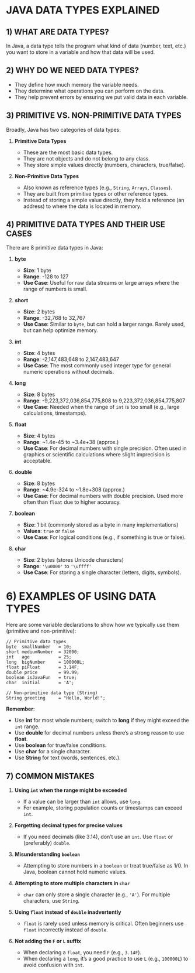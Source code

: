 # JAVA DATA TYPES EXPLAINED

## 1) WHAT ARE DATA TYPES?
In Java, a data type tells the program what kind of data (number, text, etc.) you want to store in a variable and how that data will be used.
## 2) WHY DO WE NEED DATA TYPES?
- They define how much memory the variable needs.
- They determine what operations you can perform on the data.
- They help prevent errors by ensuring we put valid data in each variable.

## 3) PRIMITIVE VS. NON-PRIMITIVE DATA TYPES
Broadly, Java has two categories of data types:

1. **Primitive Data Types**
    - These are the most basic data types.
    - They are not objects and do not belong to any class.
    - They store simple values directly (numbers, characters, true/false).

2. **Non-Primitive Data Types**
    - Also known as reference types (e.g., `String`, `Arrays`, `Classes`).
    - They are built from primitive types or other reference types.
    - Instead of storing a simple value directly, they hold a reference (an address) to where the data is located in memory.

## 4) PRIMITIVE DATA TYPES AND THEIR USE CASES
There are 8 primitive data types in Java:

1. **byte**
    - **Size**: 1 byte
    - **Range**: -128 to 127
    - **Use Case**: Useful for raw data streams or large arrays where the range of numbers is small.

2. **short**
    - **Size**: 2 bytes
    - **Range**: -32,768 to 32,767
    - **Use Case**: Similar to `byte`, but can hold a larger range. Rarely used, but can help optimize memory.

3. **int**
    - **Size**: 4 bytes
    - **Range**: -2,147,483,648 to 2,147,483,647
    - **Use Case**: The most commonly used integer type for general numeric operations without decimals.

4. **long**
    - **Size**: 8 bytes
    - **Range**: -9,223,372,036,854,775,808 to 9,223,372,036,854,775,807
    - **Use Case**: Needed when the range of `int` is too small (e.g., large calculations, timestamps).

5. **float**
    - **Size**: 4 bytes
    - **Range**: ~1.4e-45 to ~3.4e+38 (approx.)
    - **Use Case**: For decimal numbers with single precision. Often used in graphics or scientific calculations where slight imprecision is acceptable.

6. **double**
    - **Size**: 8 bytes
    - **Range**: ~4.9e-324 to ~1.8e+308 (approx.)
    - **Use Case**: For decimal numbers with double precision. Used more often than `float` due to higher accuracy.

7. **boolean**
    - **Size**: 1 bit (commonly stored as a byte in many implementations)
    - **Values**: `true` or `false`
    - **Use Case**: For logical conditions (e.g., if something is true or false).

8. **char**
    - **Size**: 2 bytes (stores Unicode characters)
    - **Range**: `'\u0000'` to `'\uffff'`
    - **Use Case**: For storing a single character (letters, digits, symbols).
# 6) EXAMPLES OF USING DATA TYPES
Here are some variable declarations to show how we typically use them (primitive and non-primitive):

    // Primitive data types
    byte  smallNumber   = 10;
    short mediumNumber  = 32000;
    int   age           = 25;
    long  bigNumber     = 100000L;
    float piFloat       = 3.14F;
    double price        = 99.99;
    boolean isJavaFun   = true;
    char  initial       = 'A';

    // Non-primitive data type (String)
    String greeting     = "Hello, World!";

**Remember**:
- Use **int** for most whole numbers; switch to **long** if they might exceed the `int` range.
- Use **double** for decimal numbers unless there’s a strong reason to use **float**.
- Use **boolean** for true/false conditions.
- Use **char** for a single character.
- Use **String** for text (words, sentences, etc.).

## 7) COMMON MISTAKES

1. **Using `int` when the range might be exceeded**
    - If a value can be larger than `int` allows, use `long`.
    - For example, storing population counts or timestamps can exceed `int`.

2. **Forgetting decimal types for precise values**
    - If you need decimals (like 3.14), don’t use an `int`. Use `float` or (preferably) `double`.

3. **Misunderstanding `boolean`**
    - Attempting to store numbers in a `boolean` or treat true/false as 1/0. In Java, boolean cannot hold numeric values.

4. **Attempting to store multiple characters in `char`**
    - `char` can only store a single character (e.g., `'A'`). For multiple characters, use `String`.

5. **Using `float` instead of `double` inadvertently**
    - `float` is rarely used unless memory is critical. Often beginners use `float` incorrectly instead of `double`.

6. **Not adding the `F` or `L` suffix**
    - When declaring a `float`, you need `F` (e.g., `3.14F`).
    - When declaring a `long`, it’s a good practice to use `L` (e.g., `100000L`) to avoid confusion with `int`.
